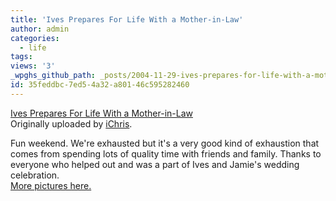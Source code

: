 ```yaml
---
title: 'Ives Prepares For Life With a Mother-in-Law'
author: admin
categories:
  - life
tags: 
views: '3'
_wpghs_github_path: _posts/2004-11-29-ives-prepares-for-life-with-a-mother-in-law.md
id: 35feddbc-7ed5-4a32-a801-46c595282460
---
```

<p><a href="http://www.flickr.com/photos/lemon/1765136/" title="photo sharing"><img src="http://www.flickr.com/photos/1765136_aa59bd8846_m.jpg" alt="" /></a><br />
<a href="http://www.flickr.com/photos/lemon/1765136/">Ives Prepares For Life With a Mother-in-Law</a><br />
Originally uploaded by <a href="http://www.flickr.com/people/lemon/">iChris</a>.</p>
<p>Fun weekend.  We're exhausted but it's a very good kind of exhaustion that comes from spending lots of quality time with friends and family.  Thanks to everyone who helped out and was a part of Ives and Jamie's wedding celebration.<br />
<a href="http://www.flickr.com/groups/jamieandives/">More pictures here.</a></p>
